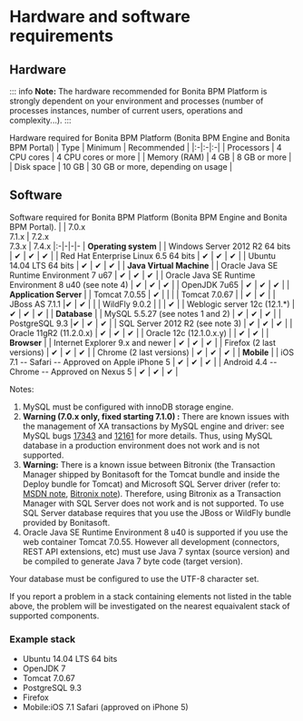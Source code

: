 # Hardware and software requirements

## Hardware

::: info
**Note:** The hardware recommended for Bonita BPM Platform is strongly dependent on your environment and
processes (number of processes instances, number of current users, operations and complexity...).
:::

Hardware required for Bonita BPM Platform (Bonita BPM Engine and Bonita BPM Portal)
| Type | Minimum | Recommended |
|:-|:-|:-|
| Processors | 4 CPU cores | 4 CPU cores or more |
| Memory (RAM) | 4 GB | 8 GB or more |
| Disk space | 10 GB | 30 GB or more, depending on usage |

## Software

Software required for Bonita BPM Platform (Bonita BPM Engine and Bonita BPM Portal).
| | 7.0.x <br/> 7.1.x | 7.2.x <br/> 7.3.x  | 7.4.x
|:-|-|-|-
| **Operating system** |
| Windows Server 2012 R2 64 bits | ✔ | ✔ | ✔ |
| Red Hat Enterprise Linux 6.5 64 bits | ✔ | ✔ |  ✔ |
| Ubuntu 14.04 LTS 64 bits | ✔ | ✔ |  ✔ |
| **Java Virtual Machine** | 
| Oracle Java SE Runtime Environment 7 u67 | ✔ | ✔ | ✔ |
| Oracle Java SE Runtime Environment 8 u40 (see note 4) | ✔ | ✔ |  ✔ |
| OpenJDK 7u65 | ✔ | ✔ |  ✔ |
| **Application Server** |
| Tomcat 7.0.55 | ✔ |  | |
| Tomcat 7.0.67 |  | ✔ | ✔ |
| JBoss AS 7.1.1  |✔ | ✔ | |
| WildFly 9.0.2  | | | ✔ |
| Weblogic server 12c (12.1.\*) | ✔ | ✔ | ✔ |
| **Database** |
| MySQL 5.5.27 (see notes 1 and 2) | ✔ | ✔ | ✔ |
| PostgreSQL 9.3  |✔ | ✔ | ✔ |
| SQL Server 2012 R2 (see note 3) | ✔ | ✔ | ✔ |
| Oracle 11gR2 (11.2.0.x) | ✔ | ✔ | ✔ |
| Oracle 12c (12.1.0.x.y) | | ✔ | ✔ |
| **Browser** |
| Internet Explorer 9.x and newer | ✔ | ✔ | ✔ |
| Firefox (2 last versions) | ✔ | ✔ | ✔ |
| Chrome (2 last versions) | ✔ | ✔ | ✔ |
| **Mobile** |
| iOS 7.1 -- Safari -- Approved on Apple iPhone 5 | ✔ | ✔ | ✔ |
| Android 4.4 -- Chrome -- Approved on Nexus 5 | ✔ | ✔ | ✔ |

Notes:

1. MySQL must be configured with innoDB storage engine.
2. **Warning (7.0.x only, fixed starting 7.1.0) :** There are known issues with the management of XA transactions by MySQL engine and driver: see MySQL bugs [17343](http://bugs.mysql.com/bug.php?id=17343) and [12161](http://bugs.mysql.com/bug.php?id=12161) for more details.
Thus, using MySQL database in a production environment does not work and is not supported.
3. **Warning:** There is a known issue between Bitronix (the Transaction Manager shipped by Bonitasoft for the Tomcat bundle and inside the Deploy bundle for Tomcat) and Microsoft SQL Server driver
(refer to: [MSDN note](https://msdn.microsoft.com/en-us/library/aa342335.aspx), [Bitronix note](http://bitronix-transaction-manager.10986.n7.nabble.com/Failed-to-recover-SQL-Server-Restart-td148.html)).
Therefore, using Bitronix as a Transaction Manager with SQL Server does not work and is not supported. To use SQL Server database requires that you use the JBoss or WildFly bundle provided by Bonitasoft.
4. Oracle Java SE Runtime Environment 8 u40 is supported if you use the web container Tomcat 7.0.55\. However all development (connectors, REST API extensions, etc) must use Java 7 syntax (source version) and be compiled to generate Java 7 byte code (target version).

Your database must be configured to use the UTF-8 character set.

If you report a problem in a stack containing elements not listed in the table above, the problem will be investigated on the nearest equaivalent stack of supported components.

### Example stack

* Ubuntu 14.04 LTS 64 bits
* OpenJDK 7
* Tomcat 7.0.67
* PostgreSQL 9.3
* Firefox
* Mobile:iOS 7.1 Safari (approved on iPhone 5)
